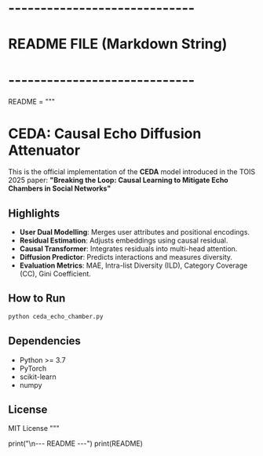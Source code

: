 
# -----------------------------
# README FILE (Markdown String)
# -----------------------------
README = """
# CEDA: Causal Echo Diffusion Attenuator

This is the official implementation of the **CEDA** model introduced in the TOIS 2025 paper:
**"Breaking the Loop: Causal Learning to Mitigate Echo Chambers in Social Networks"**

## Highlights
- **User Dual Modelling**: Merges user attributes and positional encodings.
- **Residual Estimation**: Adjusts embeddings using causal residual.
- **Causal Transformer**: Integrates residuals into multi-head attention.
- **Diffusion Predictor**: Predicts interactions and measures diversity.
- **Evaluation Metrics**: MAE, Intra-list Diversity (ILD), Category Coverage (CC), Gini Coefficient.

## How to Run
```bash
python ceda_echo_chamber.py
```

## Dependencies
- Python >= 3.7
- PyTorch
- scikit-learn
- numpy

## License
MIT License
"""

print("\n--- README ---")
print(README)
